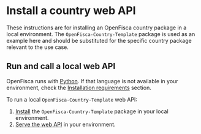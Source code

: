 # Install a country web API

These instructions are for installing an OpenFisca country package in a local environment. The `OpenFisca-Country-Template` package is used as an example here and should be substituted for the specific country package relevant to the use case.

## Run and call a local web API

OpenFisca runs with [Python](https://www.python.org/). If that language is not available in your environment, check the [Installation requirements](installation-requirements.md#install-python) section.

To run a local `OpenFisca-Country-Template` web API:

1. [Install](https://github.com/openfisca/country-template#install-instructions-for-users-and-contributors) the `OpenFisca-Country-Template` package in your local environment.
2. [Serve the web API](https://github.com/openfisca/country-template#serve-this-country-package-with-the-openfisca-web-api) in your environment.
